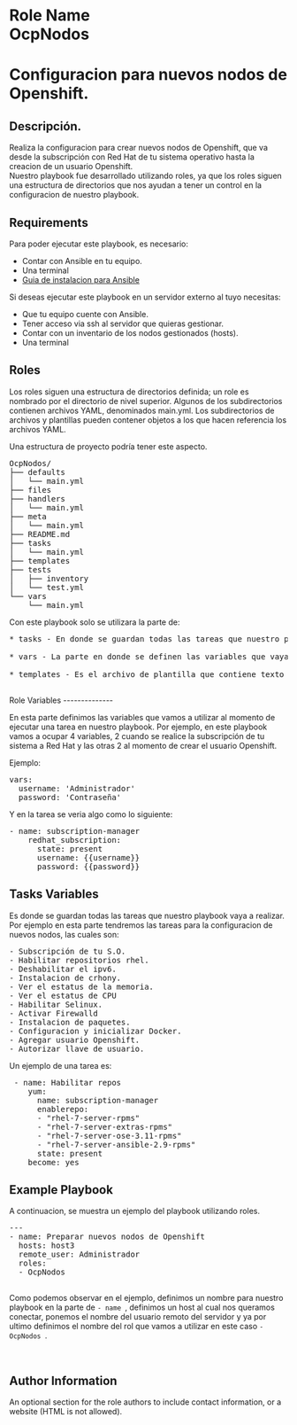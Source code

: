 Role Name<br>
OcpNodos
=========
# Configuracion para nuevos nodos de Openshift.
Descripción.
-
<p>
Realiza la configuracion para crear nuevos nodos de Openshift,
que va desde la subscripción con Red Hat de tu sistema operativo 
hasta la creacion de un usuario Openshift.<br>
Nuestro playbook fue desarrollado utilizando roles, ya que los roles
siguen una estructura de directorios que nos ayudan a tener un control
en la configuracion de nuestro playbook.
</p>


Requirements
------------
Para poder ejecutar este playbook, es necesario: <br>
- Contar con Ansible en tu equipo.<br>
- Una terminal <br>
- [Guia de instalacion para Ansible](https://docs.ansible.com/ansible/latest/installation_guide/intro_installation.html) 

Si deseas ejecutar este playbook en un servidor externo al tuyo
necesitas: <br>
- Que tu equipo cuente con Ansible.<br>
- Tener acceso via ssh al servidor que quieras gestionar.<br>
- Contar con un inventario de los nodos gestionados (hosts).<br>
- Una terminal<br>


Roles
----------------
<p>
Los roles siguen una estructura de directorios definida; un role es nombrado por el directorio de nivel superior. 
Algunos de los subdirectorios contienen archivos YAML, denominados main.yml. 
Los subdirectorios de archivos y plantillas pueden contener objetos a los que hacen referencia los archivos YAML.

Una estructura de proyecto podría tener este aspecto.
<pre>
OcpNodos/
├── defaults
│   └── main.yml
├── files
├── handlers
│   └── main.yml
├── meta
│   └── main.yml
├── README.md
├── tasks
│   └── main.yml
├── templates
├── tests
│   ├── inventory
│   └── test.yml
└── vars
    └── main.yml
</pre>
<p> Con este playbook solo se utilizara la parte de:
<pre>
* tasks - En donde se guardan todas las tareas que nuestro playbook vaya a realizar.<br>
* vars - La parte en donde se definen las variables que vaya a utilizar nuestro playbook.<br>
* templates - Es el archivo de plantilla que contiene texto básico que se copiará más adelante, en este caso contiene los archivos de configuracion de Docker. <br>
</pre>
Role Variables
--------------
<p>
En esta parte definimos las variables que vamos a utilizar al 
momento de ejecutar una tarea en nuestro playbook.
Por ejemplo, en este playbook vamos a ocupar 4 variables, 2 cuando se realice
la subscripción de tu sistema a Red Hat y las otras 2 al 
momento de crear el usuario Openshift.</p>
Ejemplo:
<pre>
vars:
  username: 'Administrador'
  password: 'Contraseña'
</pre>

Y en la tarea se veria algo como lo siguiente:
<pre>
- name: subscription-manager
    redhat_subscription:
      state: present
      username: {{username}}
      password: {{password}}
</pre>

Tasks Variables
--------------
<p>
Es donde se guardan todas las tareas que nuestro playbook vaya a realizar.<br>
Por ejemplo en esta parte tendremos las tareas para la configuracion de nuevos nodos, las cuales son:<br>
</p>
<pre>
- Subscripción de tu S.O.
- Habilitar repositorios rhel.
- Deshabilitar el ipv6.
- Instalacion de crhony.
- Ver el estatus de la memoria.
- Ver el estatus de CPU
- Habilitar Selinux.
- Activar Firewalld
- Instalacion de paquetes.
- Configuracion y inicializar Docker.
- Agregar usuario Openshift.
- Autorizar llave de usuario.
</pre>
<p>
Un ejemplo de una tarea es:
</p>
<pre>
 - name: Habilitar repos
    yum:
      name: subscription-manager
      enablerepo:
      - "rhel-7-server-rpms"
      - "rhel-7-server-extras-rpms"
      - "rhel-7-server-ose-3.11-rpms"
      - "rhel-7-server-ansible-2.9-rpms"
      state: present
    become: yes
</pre>


Example Playbook
----------------
A continuacion, se muestra un ejemplo del playbook utilizando roles.<br>
<pre>
---
- name: Preparar nuevos nodos de Openshift
  hosts: host3
  remote_user: Administrador
  roles:
  - OcpNodos

</pre>
<p> Como podemos observar en el ejemplo, definimos un nombre para nuestro playbook
en la parte de <code>- name </code>, definimos un host al cual nos queramos conectar,
ponemos el nombre del usuario remoto del servidor y ya por ultimo definimos el nombre
del rol que vamos a utilizar en este caso <code>- OcpNodos </code>.<p><br>

Author Information
------------------

An optional section for the role authors to include contact information, or a website (HTML is not allowed).


